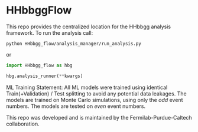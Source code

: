 # HHbbggFlow

This repo provides the centralized location for the HHbbgg analysis framework. To run the analysis call:
```
python HHbbgg_flow/analysis_manager/run_analysis.py
```
or
```python
import HHbbgg_flow as hbg

hbg.analysis_runner(**kwargs)
```

ML Training Statement:
All ML models were trained using identical Train(+Validation) / Test splitting to avoid any potential data leakages.
The models are trained on Monte Carlo simulations, using only the *odd* event numbers. The models are tested on *even* event numbers.

This repo was developed and is maintained by the Fermilab-Purdue-Caltech collaboration.
